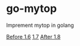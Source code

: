 # go-mytop
Imprement mytop in golang

[Before 1.6](http://jeremy.zawodny.com/mysql/mytop/)
[1.7](https://github.com/jzawodn/mytop)
[After 1.8](http://www.mysqlfanboy.com/mytop-3/)
